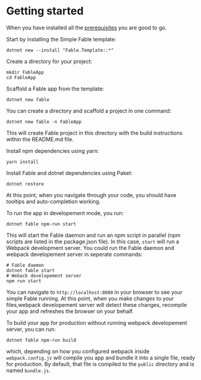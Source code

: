 # Getting started
When you have installed all the [prerequisites](/prerequisites.md) you are good to go.

Start by installing the Simple Fable template:
```
dotnet new --install "Fable.Template::*"
```
Create a directory for your project:
```
mkdir FableApp
cd FableApp
```
Scaffold a Fable app from the template:
```
dotnet new fable
```
You can create a directory and scaffold a project in one command:
```
dotnet new fable -n FableApp
```
This will create Fable project in this directory with the build instructions within the README.md file.

Install npm dependencies using yarn:
```
yarn install
```
Install Fable and dotnet dependencies using Paket:
```
dotnet restore
```
At this point, when you navigate through your code, you should have tooltips and auto-completion working. 

To run the app in developement mode, you run:
```
dotnet fable npm-run start
```
This will start the Fable daemon and run an npm script in parallel (npm scripts are listed in the package.json file). In this case, `start` will run a Webpack development server. You could run the Fable daemon and webpack developement server in seperate commands:
```
# Fable daemon
dotnet fable start
# Weback developement server
npm run start
```

You can navigate to `http://localhost:8080` in your browser to see your simple Fable running. At this point, when you make changes to your files,webpack developement server will detect these changes, recompile your app and refreshes the browser on your behalf. 

To build your app for production without running webpack developement server, you can run:
```
dotnet fable npm-run build
```
which, depending on how you configured webpack inside `webpack.config.js` will compile you app and bundle it into a single file, ready for production. By default, that file is compiled to the `public` directory and is named `bundle.js`.
